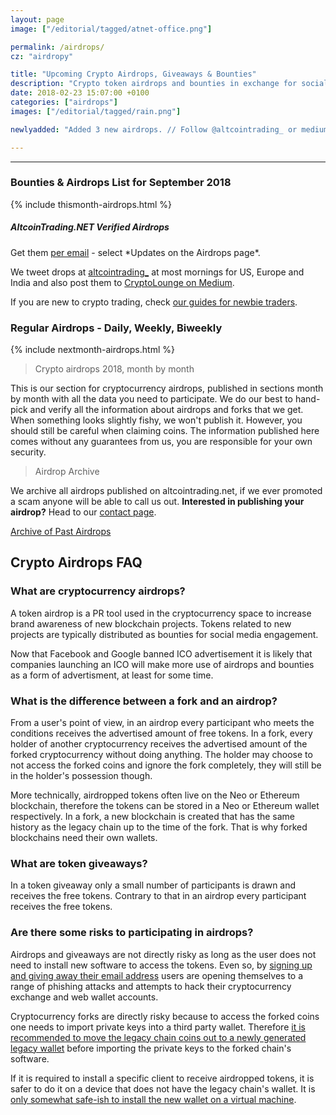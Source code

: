 ```yaml
---
layout: page
image: ["/editorial/tagged/atnet-office.png"]

permalink: /airdrops/
cz: "airdropy"

title: "Upcoming Crypto Airdrops, Giveaways & Bounties"
description: "Crypto token airdrops and bounties in exchange for social media activity on cryptotwitter or for an early signup."
date: 2018-02-23 15:07:00 +0100
categories: ["airdrops"]
images: ["/editorial/tagged/rain.png"]

newlyadded: "Added 3 new airdrops. // Follow @altcointrading_ or medium.com/cryptolounge for more and better."

---
```


<a class="thebusinessofcrypto" href="https://www.thebusinessofcrypto.com/airdropped/"><amp-img itemprop="image" src="/features/2018/thebusinessofcrypto.jpg" alt="The Business Of Crypto Dead Airdrops" layout="responsive" data-original-width="750px" data-original-height="157px" width="750px" height="157px"></amp-img></a>

<hr>

<h3 class="posh">Bounties & Airdrops List for September 2018</h3>

{% include thismonth-airdrops.html %}

<section class="sidebar-nl container-center">
<h5>AltcoinTrading.NET Verified Airdrops</h5>
<p>Get them <a href="http://altcointrading.us15.list-manage1.com/subscribe?u=b5cca524e997c8e12f8ad51e1&id=9b56578f1c">per email</a> - select *Updates on the Airdrops page*.</p>
<p>We tweet drops at <a class="intern" href="https://twitter.com/altcointrading_">altcointrading_</a> at most mornings for US, Europe and India and also post them to <a class="intern"  href="https://medium.com/cryptolounge/airdrops/home">CryptoLounge on Medium</a>.</p>
<p>If you are new to crypto trading, check <a class="intern" href="/guides/">our guides for newbie traders</a>.</p>
</section>

<h3 class="posh">Regular Airdrops - Daily, Weekly, Biweekly</h3>

{% include nextmonth-airdrops.html %}



> Crypto airdrops 2018, month by month

This is our section for cryptocurrency airdrops, published in sections month by month with all the data you need to participate. We do our best to hand-pick and verify all the information about airdrops and forks that we get. When something looks slightly fishy, we won't publish it. However, you should still be careful when claiming coins. The information published here comes without any guarantees from us, you are responsible for your own security.


> Airdrop Archive

We archive all airdrops published on altcointrading.net, if we ever promoted a scam anyone will be able to call us out. **Interested in publishing your airdrop?** Head to our [contact page](/contact/).

<a href="/airdrop-archive/" class="button">Archive of Past Airdrops</a>

<div class="clearfix"></div>


## Crypto Airdrops FAQ

### What are cryptocurrency airdrops?

A token airdrop is a PR tool used in the cryptocurrency space to increase brand awareness of new blockchain projects. Tokens related to new projects are typically distributed as bounties for social media engagement.

Now that Facebook and Google banned ICO advertisement it is likely that companies launching an ICO will make more use of airdrops and bounties as a form of advertisment, at least for some time.

### What is the difference between a fork and an airdrop?

From a user's point of view, in an airdrop every participant who meets the conditions receives the advertised amount of free tokens. In a fork, every holder of another cryptocurrency receives the advertised amount of the forked cryptocurrency without doing anything. The holder may choose to not access the forked coins and ignore the fork completely, they will still be in the holder's possession though.

More technically, airdropped tokens often live on the Neo or Ethereum blockchain, therefore the tokens can be stored in a Neo or Ethereum wallet respectively. In a fork, a new blockchain is created that has the same history as the legacy chain up to the time of the fork. That is why forked blockchains need their own wallets.  

### What are token giveaways?

In a token giveaway only a small number of participants is drawn and receives the free tokens. Contrary to that in an airdrop every participant receives the free tokens.

### Are there some risks to participating in airdrops?

Airdrops and giveaways are not directly risky as long as the user does not need to install new software to access the tokens. Even so, by [signing up and giving away their email address](/security/email-reuse) users are opening themselves to a range of phishing attacks and attempts to hack their cryptocurrency exchange and web wallet accounts.

Cryptocurrency forks are directly risky because to access the forked coins one needs to import private keys into a third party wallet. Therefore [it is recommended to move the legacy chain coins out to a newly generated legacy wallet](https://electrum.org/bcc2.txt) before importing the private keys to the forked chain's software.

If it is required to install a specific client to receive airdropped tokens, it is safer to do it on a device that does not have the legacy chain's wallet. It is [only somewhat safe-ish to install the new wallet on a virtual machine](/security/virtualbox).
